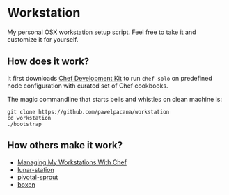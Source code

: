Workstation
===========

My personal OSX workstation setup script. Feel free to take it and customize it for yourself.

## How does it work?

It first downloads [Chef Development Kit](http://downloads.getchef.com/chef-dk/) to run `chef-solo` on predefined node configuration with curated set of Chef cookbooks.

The magic commandline that starts bells and whistles on clean machine is:
```
git clone https://github.com/pawelpacana/workstation
cd workstation
./bootstrap
```

## How others make it work?


* [Managing My Workstations With Chef](http://jtimberman.housepub.org/blog/2011/04/03/managing-my-workstations-with-chef/)
* [lunar-station](https://github.com/LunarLogicPolska/lunar-station)
* [pivotal-sprout](https://github.com/pivotal-sprout/)
* [boxen](https://boxen.github.com/)
